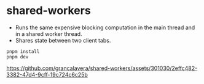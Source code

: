 # shared-workers

- Runs the same expensive blocking computation in the main thread and in a shared worker thread.
- Shares state between two client tabs.

```
pnpm install
pnpm dev
```

https://github.com/grancalavera/shared-workers/assets/301030/2effc482-3382-47d4-9cff-19c724c6c25b

